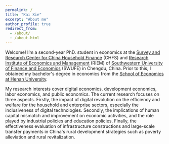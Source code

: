 ```yaml
---
permalink: /
title: "Kai Xie"
excerpt: "About me"
author_profile: true
redirect_from: 
  - /about/
  - /about.html
---
```


Welcome! I’m a second-year PhD. student in economics at the [Survey and Research Center for China Household Finance](https://chfs.swufe.edu.cn/) (CHFS) and [Research Institute of Economics and Management](https://riem.swufe.edu.cn/) (RIEM) of [Southwestern University of Finance and Economics](https://www.swufe.edu.cn/) (SWUFE) in Chengdu, China. Prior to this, I obtained my bachelor's degree in economics from the [School of Economics at Henan University](http://jjxy.henu.edu.cn/).

My research interests cover digital economics, development economics, labor economics, and public economics. The current research focuses on three aspects. Firstly, the impact of digital revolution on the efficiency and welfare for the household and enterprise sectors, especially the inclusiveness of digital technologies. Secondly, the implications of human capital mismatch and improvement on economic activities, and the role played by industrial policies and education policies. Finally, the effectiveness evaluation of infrastructure constructions and large-scale transfer payments in China's rural development strategies such as poverty alleviation and rural revitalization.
